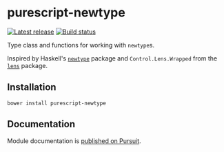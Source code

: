 # purescript-newtype

[![Latest release](http://img.shields.io/github/release/purescript/purescript-newtype.svg)](https://github.com/purescript/purescript-newtype/releases)
[![Build status](https://travis-ci.org/purescript/purescript-newtype.svg?branch=master)](https://travis-ci.org/purescript/purescript-newtype)

Type class and functions for working with `newtype`s.

Inspired by Haskell's [`newtype`](https://hackage.haskell.org/package/newtype) package and `Control.Lens.Wrapped` from the [`lens`](https://hackage.haskell.org/package/lens) package.

## Installation

```
bower install purescript-newtype
```

## Documentation

Module documentation is [published on Pursuit](http://pursuit.purescript.org/packages/purescript-newtype).
